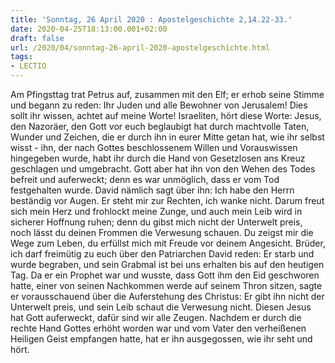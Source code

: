 ```yaml
---
title: 'Sonntag, 26 April 2020 : Apostelgeschichte 2,14.22-33.'
date: 2020-04-25T18:13:00.001+02:00
draft: false
url: /2020/04/sonntag-26-april-2020-apostelgeschichte.html
tags: 
- LECTIO
---
```


Am Pfingsttag trat Petrus auf, zusammen mit den Elf; er erhob seine Stimme und begann zu reden: Ihr Juden und alle Bewohner von Jerusalem! Dies sollt ihr wissen, achtet auf meine Worte! Israeliten, hört diese Worte: Jesus, den Nazoräer, den Gott vor euch beglaubigt hat durch machtvolle Taten, Wunder und Zeichen, die er durch ihn in eurer Mitte getan hat, wie ihr selbst wisst - ihn, der nach Gottes beschlossenem Willen und Vorauswissen hingegeben wurde, habt ihr durch die Hand von Gesetzlosen ans Kreuz geschlagen und umgebracht. Gott aber hat ihn von den Wehen des Todes befreit und auferweckt; denn es war unmöglich, dass er vom Tod festgehalten wurde. David nämlich sagt über ihn: Ich habe den Herrn beständig vor Augen. Er steht mir zur Rechten, ich wanke nicht. Darum freut sich mein Herz und frohlockt meine Zunge, und auch mein Leib wird in sicherer Hoffnung ruhen; denn du gibst mich nicht der Unterwelt preis, noch lässt du deinen Frommen die Verwesung schauen. Du zeigst mir die Wege zum Leben, du erfüllst mich mit Freude vor deinem Angesicht. Brüder, ich darf freimütig zu euch über den Patriarchen David reden: Er starb und wurde begraben, und sein Grabmal ist bei uns erhalten bis auf den heutigen Tag. Da er ein Prophet war und wusste, dass Gott ihm den Eid geschworen hatte, einer von seinen Nachkommen werde auf seinem Thron sitzen, sagte er vorausschauend über die Auferstehung des Christus: Er gibt ihn nicht der Unterwelt preis, und sein Leib schaut die Verwesung nicht. Diesen Jesus hat Gott auferweckt, dafür sind wir alle Zeugen. Nachdem er durch die rechte Hand Gottes erhöht worden war und vom Vater den verheißenen Heiligen Geist empfangen hatte, hat er ihn ausgegossen, wie ihr seht und hört.